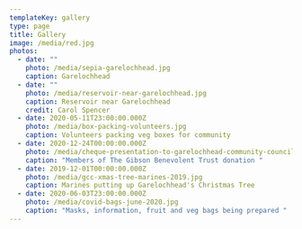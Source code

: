 ```yaml
---
templateKey: gallery
type: page
title: Gallery
image: /media/red.jpg
photos:
  - date: ""
    photo: /media/sepia-garelochhead.jpg
    caption: Garelochhead
  - date: ""
    photo: /media/reservoir-near-garelochhead.jpg
    caption: Reservoir near Garelochhead
    credit: Carol Spencer
  - date: 2020-05-11T23:00:00.000Z
    photo: /media/box-packing-volunteers.jpg
    caption: Volunteers packing veg boxes for community
  - date: 2020-12-24T00:00:00.000Z
    photo: /media/cheque-presentation-to-garelochhead-community-council-2096-.jpg
    caption: "Members of The Gibson Benevolent Trust donation "
  - date: 2019-12-01T00:00:00.000Z
    photo: /media/gcc-xmas-tree-marines-2019.jpg
    caption: Marines putting up Garelochhead's Christmas Tree
  - date: 2020-06-03T23:00:00.000Z
    photo: /media/covid-bags-june-2020.jpg
    caption: "Masks, information, fruit and veg bags being prepared "
---
```


